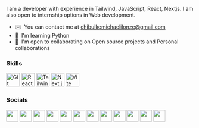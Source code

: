 

 I am a developer with experience in Tailwind, JavaScript, React, Nextjs. I am also open to internship options in Web development.


* ✉️  You can contact me at [chibuikemichaelilonze@gmail.com](mailto:chibuikemichaelilonze@gmail.com)
* 🧠  I'm learning Python
* 🤝  I'm open to collaborating on Open source projects and Personal collaborations

### Skills

  <p align="left">
      <a href="https://git-scm.com/" target="_blank" rel="noreferrer"
        ><img
          src="https://raw.githubusercontent.com/danielcranney/readme-generator/main/public/icons/skills/git-colored.svg"
          width="36"
          height="36"
          alt="Git"
      /></a>
   <a href="https://reactjs.org/" target="_blank" rel="noreferrer"
        ><img
          src="https://raw.githubusercontent.com/danielcranney/readme-generator/main/public/icons/skills/react-colored.svg"
          width="36"
          height="36"
          alt="React"
      /></a>
  <a href="https://tailwindcss.com/" target="_blank" rel="noreferrer"
        ><img
          src="https://raw.githubusercontent.com/danielcranney/readme-generator/main/public/icons/skills/tailwindcss-colored.svg"
          width="36"
          height="36"
          alt="TailwindCSS"
      /></a>
      <a href="https://nextjs.org/docs/" target="_blank" rel="noreferrer"
        ><img
          src="https://raw.githubusercontent.com/danielcranney/readme-generator/main/public/icons/skills/nextjs-colored.svg"
          width="36"
          height="36"
          alt="Next.js"
      /></a>
  <a href="https://vitejs.dev/" target="_blank" rel="noreferrer"
        ><img
          src="https://raw.githubusercontent.com/danielcranney/readme-generator/main/public/icons/skills/vite-colored.svg"
          width="36"
          height="36"
          alt="Vite"
      /></a>
    </p>



### Socials

  <p align="left">
    <a
        href="http://www.instagram.com/cmi_james"
        rel="nofollow"
        target="_blank"
        ><img
          src="https://raw.githubusercontent.com/danielcranney/readme-generator/main/public/icons/socials/instagram.svg"
          width="32"
          height="32"
          style="max-width: 100%"
      /></a>
      <a
        href="https://www.codepen.io/Chibuike-Ilonze"
        rel="nofollow"
        target="_blank"
        ><img
          src="https://raw.githubusercontent.com/danielcranney/readme-generator/main/public/icons/socials/codepen.svg"
          width="32"
          height="32"
          style="max-width: 100%"
      /></a>
      <a
        href="https://codesandbox.io/u/ChibuikemMichaelIlonze"
        rel="nofollow"
        target="_blank"
        ><img
          src="https://raw.githubusercontent.com/danielcranney/readme-generator/main/public/icons/socials/codesandbox.svg"
          width="32"
          height="32"
          style="max-width: 100%"
      /></a>
      <a
        href="https://discord.com/users/ABunchofJames#0162"
        rel="nofollow"
        target="_blank"
        ><img
          src="https://raw.githubusercontent.com/danielcranney/readme-generator/main/public/icons/socials/discord.svg"
          width="32"
          height="32"
          style="max-width: 100%"
      /></a>
      <a
        href="https://www.facebook.com/chibuike.ilonze.1"
        rel="nofollow"
        target="_blank"
        ><img
          src="https://raw.githubusercontent.com/danielcranney/readme-generator/main/public/icons/socials/facebook.svg"
          width="32"
          height="32"
          style="max-width: 100%"
      /></a>
      <a
        href="https://www.github.com/ChibuikemMichaelIlonze"
        rel="nofollow"
        target="_blank"
        ><img
          src="https://raw.githubusercontent.com/danielcranney/readme-generator/main/public/icons/socials/github.svg"
          width="32"
          height="32"
          style="max-width: 100%"
      /></a>
       <a
        href="https://www.linkedin.com/in/chibuikem-ilonze-7397a522a"
        rel="nofollow"
        target="_blank"
        ><img
          src="https://raw.githubusercontent.com/danielcranney/readme-generator/main/public/icons/socials/linkedin.svg"
          width="32"
          height="32"
          style="max-width: 100%"
      /></a>
      <a
        href="http://www.medium.com/chibuikemichaelilonze"
        rel="nofollow"
        target="_blank"
        ><img
          src="https://raw.githubusercontent.com/danielcranney/readme-generator/main/public/icons/socials/medium.svg"
          width="32"
          height="32"
          style="max-width: 100%"
      /></a>
      <a
        href="https://www.stackoverflow.com/users/22031289/chibuike-ilonze"
        rel="nofollow"
        target="_blank"
        ><img
          src="https://raw.githubusercontent.com/danielcranney/readme-generator/main/public/icons/socials/stackoverflow.svg"
          width="32"
          height="32"
          style="max-width: 100%"
      /></a>
      <a href="https://www.x.com/BikeManJames" rel="nofollow" target="_blank"
        ><img
          src="https://raw.githubusercontent.com/danielcranney/readme-generator/main/public/icons/socials/twitter.svg"
          width="32"
          height="32"
          style="max-width: 100%"
      /></a>
   <a
        href="https://www.dribbble.com/Griezzman"
        rel="nofollow"
        target="_blank"
        ><img
          src="https://raw.githubusercontent.com/danielcranney/readme-generator/main/public/icons/socials/dribbble.svg"
          width="32"
          height="32"
          style="max-width: 100%"
      /></a>
  <a
        href="https://www.youtube.com/@chibuikeilonze8745"
        rel="nofollow"
        target="_blank"
        ><img
          src="https://raw.githubusercontent.com/danielcranney/readme-generator/main/public/icons/socials/youtube.svg"
          width="32"
          height="32"
          style="max-width: 100%"
      /></a>
    </p>

